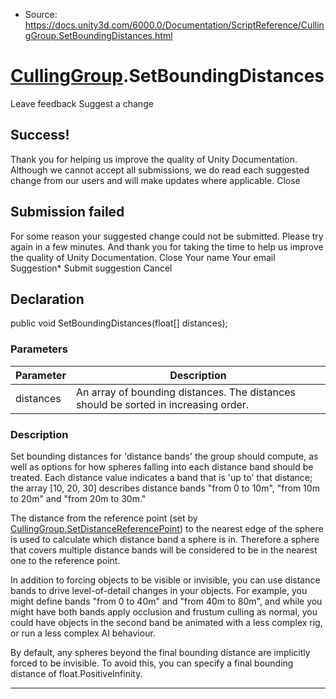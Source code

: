 * Source: https://docs.unity3d.com/6000.0/Documentation/ScriptReference/CullingGroup.SetBoundingDistances.html

#  [CullingGroup](https://docs.unity3d.com/6000.0/Documentation/ScriptReference/CullingGroup.html).SetBoundingDistances
Leave feedback
Suggest a change
## Success!
Thank you for helping us improve the quality of Unity Documentation. Although we cannot accept all submissions, we do read each suggested change from our users and will make updates where applicable.
Close
## Submission failed
For some reason your suggested change could not be submitted. Please <a>try again</a> in a few minutes. And thank you for taking the time to help us improve the quality of Unity Documentation.
Close
Your name Your email Suggestion* Submit suggestion
Cancel
## Declaration
public void SetBoundingDistances(float[] distances); 
### Parameters
Parameter | Description  
---|---  
distances | An array of bounding distances. The distances should be sorted in increasing order.  
### Description
Set bounding distances for 'distance bands' the group should compute, as well as options for how spheres falling into each distance band should be treated.
Each distance value indicates a band that is 'up to' that distance; the array [10, 20, 30] describes distance bands "from 0 to 10m", "from 10m to 20m" and "from 20m to 30m."  
  
The distance from the reference point (set by [CullingGroup.SetDistanceReferencePoint](https://docs.unity3d.com/6000.0/Documentation/ScriptReference/CullingGroup.SetDistanceReferencePoint.html)) to the nearest edge of the sphere is used to calculate which distance band a sphere is in. Therefore a sphere that covers multiple distance bands will be considered to be in the nearest one to the reference point.  
  
In addition to forcing objects to be visible or invisible, you can use distance bands to drive level-of-detail changes in your objects. For example, you might define bands "from 0 to 40m" and "from 40m to 80m", and while you might have both bands apply occlusion and frustum culling as normal, you could have objects in the second band be animated with a less complex rig, or run a less complex AI behaviour.  
  
By default, any spheres beyond the final bounding distance are implicitly forced to be invisible. To avoid this, you can specify a final bounding distance of float.PositiveInfinity.
* * *

